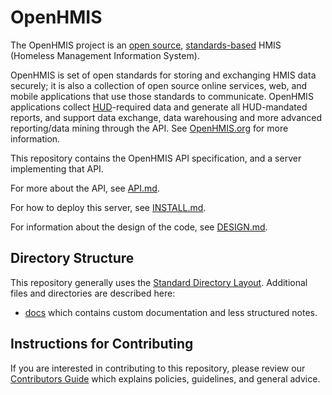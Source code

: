 OpenHMIS
========

The OpenHMIS project is an [open source](LICENSE.md),
[standards-based](docs/API.md) HMIS (Homeless Management Information
System).

OpenHMIS is set of open standards for storing and exchanging HMIS data
securely; it is also a collection of open source online services, web,
and mobile applications that use those standards to communicate.
OpenHMIS applications collect [HUD](http://hud.gov/)-required data and
generate all HUD-mandated reports, and support data exchange, data
warehousing and more advanced reporting/data mining through the API.
See [OpenHMIS.org](http://openhmis.org/) for more information.

This repository contains the OpenHMIS API specification, and a server
implementing that API.

For more about the API, see [API.md](docs/API.md).

For how to deploy this server, see [INSTALL.md](INSTALL.md).

For information about the design of the code, see [DESIGN.md](docs/DESIGN.md).


Directory Structure
-------------------
This repository generally uses the [Standard Directory Layout](https://maven.apache.org/guides/introduction/introduction-to-the-standard-directory-layout.html).  Additional files and directories are described here:

* [docs](docs) which contains custom documentation and less structured notes.


Instructions for Contributing
-------------------
If you are interested in contributing to this repository, please review our [Contributors Guide](CONTRIBUTING.md) which explains policies, guidelines, and general advice.